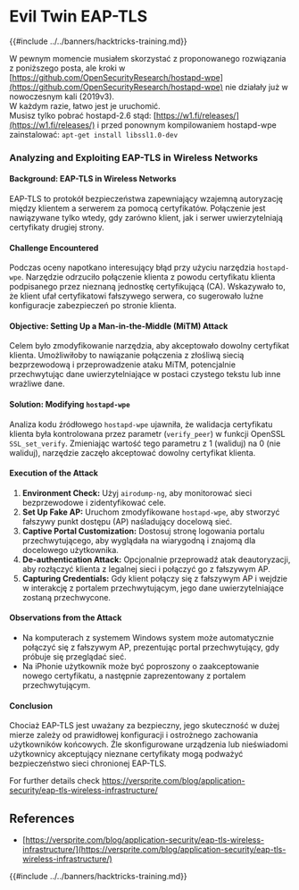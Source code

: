 # Evil Twin EAP-TLS

{{#include ../../banners/hacktricks-training.md}}



W pewnym momencie musiałem skorzystać z proponowanego rozwiązania z poniższego posta, ale kroki w [https://github.com/OpenSecurityResearch/hostapd-wpe](https://github.com/OpenSecurityResearch/hostapd-wpe) nie działały już w nowoczesnym kali (2019v3).\
W każdym razie, łatwo jest je uruchomić.\
Musisz tylko pobrać hostapd-2.6 stąd: [https://w1.fi/releases/](https://w1.fi/releases/) i przed ponownym kompilowaniem hostapd-wpe zainstalować: `apt-get install libssl1.0-dev`

### Analyzing and Exploiting EAP-TLS in Wireless Networks

#### Background: EAP-TLS in Wireless Networks

EAP-TLS to protokół bezpieczeństwa zapewniający wzajemną autoryzację między klientem a serwerem za pomocą certyfikatów. Połączenie jest nawiązywane tylko wtedy, gdy zarówno klient, jak i serwer uwierzytelniają certyfikaty drugiej strony.

#### Challenge Encountered

Podczas oceny napotkano interesujący błąd przy użyciu narzędzia `hostapd-wpe`. Narzędzie odrzuciło połączenie klienta z powodu certyfikatu klienta podpisanego przez nieznaną jednostkę certyfikującą (CA). Wskazywało to, że klient ufał certyfikatowi fałszywego serwera, co sugerowało luźne konfiguracje zabezpieczeń po stronie klienta.

#### Objective: Setting Up a Man-in-the-Middle (MiTM) Attack

Celem było zmodyfikowanie narzędzia, aby akceptowało dowolny certyfikat klienta. Umożliwiłoby to nawiązanie połączenia z złośliwą siecią bezprzewodową i przeprowadzenie ataku MiTM, potencjalnie przechwytując dane uwierzytelniające w postaci czystego tekstu lub inne wrażliwe dane.

#### Solution: Modifying `hostapd-wpe`

Analiza kodu źródłowego `hostapd-wpe` ujawniła, że walidacja certyfikatu klienta była kontrolowana przez parametr (`verify_peer`) w funkcji OpenSSL `SSL_set_verify`. Zmieniając wartość tego parametru z 1 (waliduj) na 0 (nie waliduj), narzędzie zaczęło akceptować dowolny certyfikat klienta.

#### Execution of the Attack

1. **Environment Check:** Użyj `airodump-ng`, aby monitorować sieci bezprzewodowe i zidentyfikować cele.
2. **Set Up Fake AP:** Uruchom zmodyfikowane `hostapd-wpe`, aby stworzyć fałszywy punkt dostępu (AP) naśladujący docelową sieć.
3. **Captive Portal Customization:** Dostosuj stronę logowania portalu przechwytującego, aby wyglądała na wiarygodną i znajomą dla docelowego użytkownika.
4. **De-authentication Attack:** Opcjonalnie przeprowadź atak deautoryzacji, aby rozłączyć klienta z legalnej sieci i połączyć go z fałszywym AP.
5. **Capturing Credentials:** Gdy klient połączy się z fałszywym AP i wejdzie w interakcję z portalem przechwytującym, jego dane uwierzytelniające zostaną przechwycone.

#### Observations from the Attack

- Na komputerach z systemem Windows system może automatycznie połączyć się z fałszywym AP, prezentując portal przechwytujący, gdy próbuje się przeglądać sieć.
- Na iPhonie użytkownik może być poproszony o zaakceptowanie nowego certyfikatu, a następnie zaprezentowany z portalem przechwytującym.

#### Conclusion

Chociaż EAP-TLS jest uważany za bezpieczny, jego skuteczność w dużej mierze zależy od prawidłowej konfiguracji i ostrożnego zachowania użytkowników końcowych. Źle skonfigurowane urządzenia lub nieświadomi użytkownicy akceptujący nieznane certyfikaty mogą podważyć bezpieczeństwo sieci chronionej EAP-TLS.

For further details check https://versprite.com/blog/application-security/eap-tls-wireless-infrastructure/

## References

- [https://versprite.com/blog/application-security/eap-tls-wireless-infrastructure/](https://versprite.com/blog/application-security/eap-tls-wireless-infrastructure/)



{{#include ../../banners/hacktricks-training.md}}
